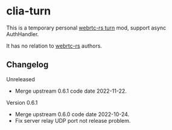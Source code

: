 # clia-turn

This is a temporary personal [webrtc-rs turn](https://github.com/webrtc-rs/webrtc/tree/master/turn) mod, support async AuthHandler.

It has no relation to [webrtc-rs](https://github.com/webrtc-rs/) authors.

## Changelog

Unreleased

- Merge upstream 0.6.1 code date 2022-11-22.

Version 0.6.1

- Merge upstream 0.6.0 code date 2022-10-24.
- Fix server relay UDP port not release problem.
